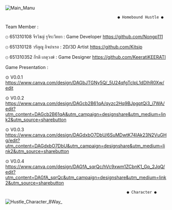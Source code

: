 ![Main_Manu](https://github.com/user-attachments/assets/cdb8dfa4-3890-4943-af26-127a2035c96a)
 
                                                     ● Homebound Hustle ●
 
Team Member :

⊙ 651310108 จีรวิชญ์ รุจิระวิทยา : Game Developer https://github.com/Nongp111

⊙ 651310128 วรัญญู กิจบำเรอ : 2D/3D Artist https://github.com/Kitsip

⊙ 651310352 กีรติ เกตุวงษ์ : Game Designer https://github.com/KeeratiKEERATI

Game Presentation :

⊙  V0.0.1 https://www.canva.com/design/DAGbJTGNy5Q/_5U24qfgTclpL1dDlhR0Xw/edit

⊙  V0.0.2 https://www.canva.com/design/DAGcb2B61qA/qyzc2Hq9BJpgptQi3_i7WA/edit?utm_content=DAGcb2B61qA&utm_campaign=designshare&utm_medium=link2&utm_source=sharebutton

⊙  V0.0.3 https://www.canva.com/design/DAGdxbO7DbU/6SuMDwtK74lAk23N2VuGHg/edit?utm_content=DAGdxbO7DbU&utm_campaign=designshare&utm_medium=link2&utm_source=sharebutton

⊙  V0.0.4 https://www.canva.com/design/DAGfA_sqrQc/hVc9xwm1ZCbnK1_Gp_2JqQ/edit?utm_content=DAGfA_sqrQc&utm_campaign=designshare&utm_medium=link2&utm_source=sharebutton
 
                                                         ● Character ● 
![Hustle_Character_8Way_](https://github.com/user-attachments/assets/4e71c5be-2e5f-4904-8754-f61973e6e3cf)
          





